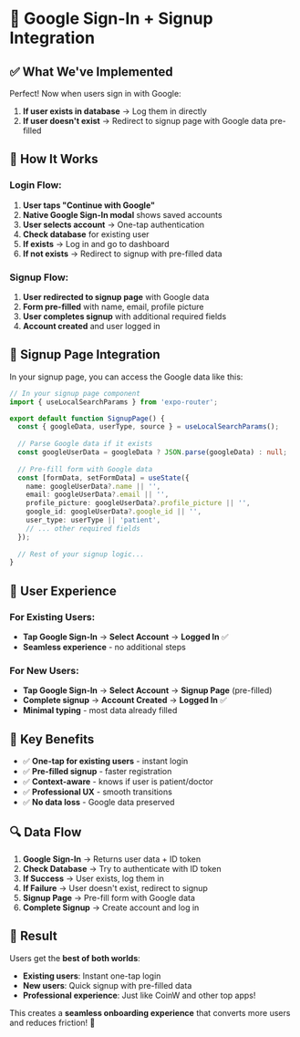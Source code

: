 # 🔐 Google Sign-In + Signup Integration

## ✅ **What We've Implemented**

Perfect! Now when users sign in with Google:

1. **If user exists in database** → Log them in directly
2. **If user doesn't exist** → Redirect to signup page with Google data pre-filled

## 🎯 **How It Works**

### **Login Flow:**
1. **User taps "Continue with Google"**
2. **Native Google Sign-In modal** shows saved accounts
3. **User selects account** → One-tap authentication
4. **Check database** for existing user
5. **If exists** → Log in and go to dashboard
6. **If not exists** → Redirect to signup with pre-filled data

### **Signup Flow:**
1. **User redirected to signup page** with Google data
2. **Form pre-filled** with name, email, profile picture
3. **User completes signup** with additional required fields
4. **Account created** and user logged in

## 🔧 **Signup Page Integration**

In your signup page, you can access the Google data like this:

```typescript
// In your signup page component
import { useLocalSearchParams } from 'expo-router';

export default function SignupPage() {
  const { googleData, userType, source } = useLocalSearchParams();
  
  // Parse Google data if it exists
  const googleUserData = googleData ? JSON.parse(googleData) : null;
  
  // Pre-fill form with Google data
  const [formData, setFormData] = useState({
    name: googleUserData?.name || '',
    email: googleUserData?.email || '',
    profile_picture: googleUserData?.profile_picture || '',
    google_id: googleUserData?.google_id || '',
    user_type: userType || 'patient',
    // ... other required fields
  });
  
  // Rest of your signup logic...
}
```

## 🎨 **User Experience**

### **For Existing Users:**
- **Tap Google Sign-In** → **Select Account** → **Logged In** ✅
- **Seamless experience** - no additional steps

### **For New Users:**
- **Tap Google Sign-In** → **Select Account** → **Signup Page** (pre-filled)
- **Complete signup** → **Account Created** → **Logged In** ✅
- **Minimal typing** - most data already filled

## 🚀 **Key Benefits**

- ✅ **One-tap for existing users** - instant login
- ✅ **Pre-filled signup** - faster registration
- ✅ **Context-aware** - knows if user is patient/doctor
- ✅ **Professional UX** - smooth transitions
- ✅ **No data loss** - Google data preserved

## 🔍 **Data Flow**

1. **Google Sign-In** → Returns user data + ID token
2. **Check Database** → Try to authenticate with ID token
3. **If Success** → User exists, log them in
4. **If Failure** → User doesn't exist, redirect to signup
5. **Signup Page** → Pre-fill form with Google data
6. **Complete Signup** → Create account and log in

## 🎉 **Result**

Users get the **best of both worlds**:
- **Existing users**: Instant one-tap login
- **New users**: Quick signup with pre-filled data
- **Professional experience**: Just like CoinW and other top apps!

This creates a **seamless onboarding experience** that converts more users and reduces friction! 🚀
